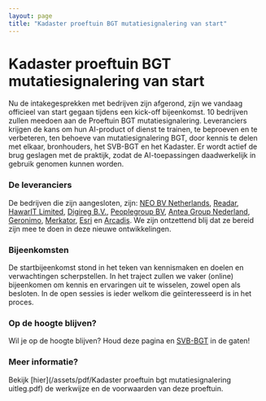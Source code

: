 ```yaml
---
layout: page
title: "Kadaster proeftuin BGT mutatiesignalering van start"
---
```

# Kadaster proeftuin BGT mutatiesignalering van start

Nu de intakegesprekken met bedrijven zijn afgerond, zijn we vandaag officieel van start gegaan tijdens een kick-off bijeenkomst. 10 bedrijven zullen meedoen aan de Proeftuin BGT mutatiesignalering. Leveranciers krijgen de kans om hun AI-product of dienst te trainen, te beproeven en te verbeteren, ten behoeve van mutatiesignalering BGT, door kennis te delen met elkaar, bronhouders, het SVB-BGT en het Kadaster. Er wordt actief de brug geslagen met de praktijk, zodat de AI-toepassingen daadwerkelijk in gebruik genomen kunnen worden.

### De leveranciers
De bedrijven die zijn aangesloten, zijn: [NEO BV Netherlands](https://www.linkedin.com/company/neo-bv-netherlands/), [Readar](https://www.linkedin.com/company/readar/), [HawarIT Limited](https://www.linkedin.com/company/hawarit-limited/), [Digireg B.V.](https://www.linkedin.com/company/digireg/), [Peoplegroup BV](https://www.linkedin.com/company/peoplegroup-bv/), [Antea Group Nederland](https://www.linkedin.com/company/antea-group-nederland/), [Geronimo](https://www.linkedin.com/company/geronimo-ai/), [Merkator](https://www.linkedin.com/company/merkator/), [Esri](https://www.linkedin.com/company/esri-nederland/?originalSubdomain=nl) en [Arcadis](https://www.linkedin.com/company/arcadis/). We zijn ontzettend blij dat ze bereid zijn mee te doen in deze nieuwe ontwikkelingen.

### Bijeenkomsten
De startbijeenkomst stond in het teken van kennismaken en doelen en verwachtingen scherpstellen. In het traject zullen we vaker (online) bijeenkomen om kennis en ervaringen uit te wisselen, zowel open als besloten. In de open sessies is ieder welkom die geïnteresseerd is in het proces.

### Op de hoogte blijven?

Wil je op de hoogte blijven? Houd deze pagina en [SVB-BGT](https://www.linkedin.com/company/svb-bgt-samenwerkingsverband-bronhouders-bgt/) in de gaten!

### Meer informatie? 

Bekijk [hier](/assets/pdf/Kadaster proeftuin bgt mutatiesignalering uitleg.pdf) de werkwijze en de voorwaarden van deze proeftuin.

